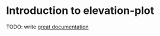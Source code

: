 # Introduction to elevation-plot

TODO: write [great documentation](http://jacobian.org/writing/what-to-write/)
